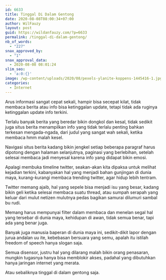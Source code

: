 ```yaml
---
id: 6633
title: Tinggal Di Dalam Gentong
date: 2020-08-08T08:00:34+07:00
author: WilFauzy
layout: post
guid: https://wildanfauzy.com/?p=6633
permalink: /tinggal-di-dalam-gentong/
nb_of_words:
  - "227"
snax_approved_by:
  - "1"
snax_approval_data:
  - 2020-08-08 08:01:24
slim_seo:
  - 'a:0:{}'
image: /wp-content/uploads/2020/08/pexels-ylanite-koppens-1445416-1.jpg
categories:
  - Internet
---
```

Arus informasi sangat cepat sekali, hampir bisa secepat kilat, tidak membaca berita atau info bisa ketinggalan update, tetapi tidak ada ruginya ketinggalan update info terkini.

Terlalu banyak berita yang beredar bikin dongkol dan kesal, tidak sedikit juga situs berita menampilkan info yang tidak terlalu penting bahkan terkesan mengada-ngada, dari judul yang sangat wah sekali, ketika membaca hmm malah kesel.

Navigasi situs berita kadang bikin jengkel setiap beberapa paragraf harus dipotong dengan halaman selanjutnya, paginasi yang berlebihan, setelah selesai membaca jadi menyesal karena info yang didapat bikin emosi.

Apalagi membuka timeline twitter, seakan-akan kita dipaksa untuk melihat kejadian terkini, kabanyakan hal yang menjadi bahan gunjingan di dunia maya, kurang-kurangi membaca trending twitter, agar hidup lebih tentram.

Twitter memang ajaib, hal yang sepele bisa menjadi isu yang besar, kadang bikin geli ketika selesai membaca suatu thread, atau sumpah serapah yang keluar dari mulut netizen mulutnya pedas bagikan samurai dilumuri sambal bu rudi.

Memang harus mempunyai filter dalam membaca dan menelan segal hal yang tersebar di dunia maya, kehidupan di awan, tidak semua benar, tapi ada yang benar juga.

Banyak juga manusia baperan di dunia maya ini, sedikit-dikit lapor dengan jurua andalan uu ite, kebebasan bersuara yang semu, apalah itu istilah freedom of speech hanya slogan saja.

Semua disensor, justru hal yang dilarang malah bikin orang penasaran, mungkin tugasnya hanya bisa memblokir akses, padahal yang dibutuhkan hanya jaringan internet yang merata.

Atau sebaliknya tinggal di dalam gentong saja.